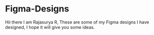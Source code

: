 # Figma-Designs
Hii there I am Rajasurya R,
These are some of my Figma designs I have designed,
I hope it will give you some ideas.
